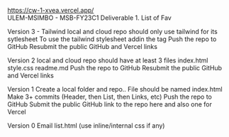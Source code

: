 https://cw-1-xvea.vercel.app/  
ULEM-MSIMBO - MSB-FY23C1 Deliverable 1. List of Fav

Version 3 - Tailwind local and cloud repo should only use tailwind for its sytlesheet To use the tailwind stylesheet add<script src="https://cdn.tailwindcss.com"></script>in the tag Push the repo to GitHub Resubmit the public GitHub and Vercel links

Version 2 local and cloud repo should have at least 3 files index.html style.css readme.md Push the repo to GitHub Resubmit the public GitHub and Vercel links

Version 1 Create a local folder and repo.. File should be named index.html Make 3+ commits (Header, then List, then Links, etc) Push the repo to GitHub Submit the public GitHub link to the repo here and also one for Vercel

Version 0 Email list.html (use inline/internal css if any)
